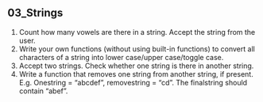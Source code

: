 ## 03_Strings
1)	Count how many vowels are there in a string. Accept the string from the user.
2)	Write your own functions (without using built-in functions) to convert all characters of a string into lower case/upper case/toggle case.
3)	Accept two strings. Check whether one string is there in another string.
4)	Write a function that removes one string from another string, if present. E.g. Onestring = “abcdef”, removestring = “cd”. The finalstring should contain “abef”.
